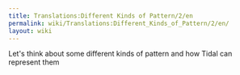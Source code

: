 ```yaml
---
title: Translations:Different Kinds of Pattern/2/en
permalink: wiki/Translations:Different_Kinds_of_Pattern/2/en/
layout: wiki
---
```


Let's think about some different kinds of pattern and how Tidal can
represent them
